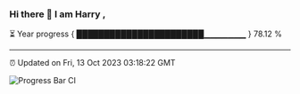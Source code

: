 ### Hi there 👋 I am Harry , 

⏳ Year progress { ███████████████████████▁▁▁▁▁▁▁ } 78.12 %

---

⏰ Updated on Fri, 13 Oct 2023 03:18:22 GMT

![Progress Bar CI](https://github.com/duykhang68/duykhang68/workflows/Progress%20Bar%20CI/badge.svg)
